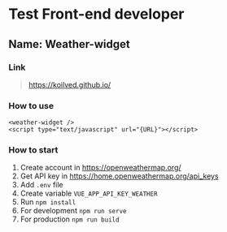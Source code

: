 # Test Front-end developer
## Name: Weather-widget

### Link
> https://koilved.github.io/

### How to use
```
<weather-widget />
<script type="text/javascript" url="{URL}"></script>
```

### How to start
1. Create account in https://openweathermap.org/
2. Get API key in https://home.openweathermap.org/api_keys
3. Add `.env` file
4. Create variable `VUE_APP_API_KEY_WEATHER`
5. Run `npm install`
6. For development `npm run serve`
6. For production `npm run build`
